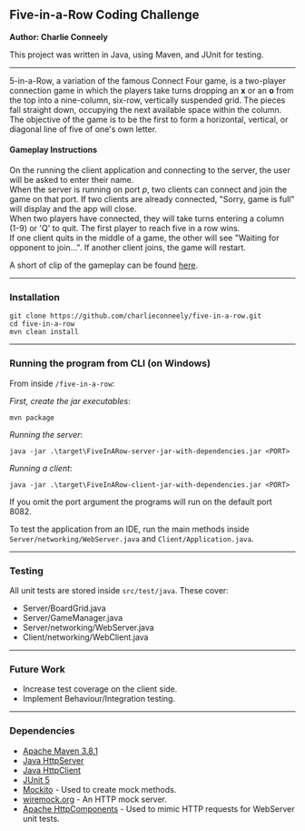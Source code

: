 ## Five-in-a-Row Coding Challenge 
**Author: Charlie Conneely** 

This project was written in Java, using Maven, and JUnit for testing. 
***

5-in-a-Row, a variation of the famous Connect Four game, is a two-player connection game
in which the players take turns dropping an **x** or an **o** from the
top into a nine-column, six-row, vertically suspended grid. The pieces fall straight down,
occupying the next available space within the column. The objective of the game is to be the
first to form a horizontal, vertical, or diagonal line of five of one's own letter.

#### Gameplay Instructions
On the running the client application and connecting to the server, the user will
be asked to enter their name. <br>
When the server is running on port _p_, two clients can connect and join the game on 
that port. If two clients are already connected, "Sorry, game is full" will display and
the app will close.<br>
When two players have connected, they will take turns entering a column (1-9) or 'Q' to quit. The 
first player to reach five in a row wins. <br>
If one client quits in the middle of a game, the other will see "Waiting for
opponent to join...". If another client joins, the game will restart. 

A short of clip of the gameplay can be found [here](https://youtu.be/OXCla1QqVjg).

***
### Installation 
```
git clone https://github.com/charlieconneely/five-in-a-row.git
cd five-in-a-row
mvn clean install 
```
***
### Running the program from CLI (on Windows)
From inside `/five-in-a-row`:

*First, create the jar executables*:
```
mvn package
```

*Running the server*:
```
java -jar .\target\FiveInARow-server-jar-with-dependencies.jar <PORT>
```

*Running a client*:
```
java -jar .\target\FiveInARow-client-jar-with-dependencies.jar <PORT>
```
If you omit the port argument the programs will run on the default
port 8082.  

To test the application from an IDE, run the main methods inside 
`Server/networking/WebServer.java` and `Client/Application.java`.
***
### Testing
All unit tests are stored inside `src/test/java`. These cover:
- Server/BoardGrid.java
- Server/GameManager.java
- Server/networking/WebServer.java
- Client/networking/WebClient.java
***
### Future Work
- Increase test coverage on the client side.
- Implement Behaviour/Integration testing. 
***
### Dependencies
- [Apache Maven 3.8.1](https://maven.apache.org/)
- [Java HttpServer](https://docs.oracle.com/javase/8/docs/jre/api/net/httpserver/spec/com/sun/net/httpserver/HttpServer.html)
- [Java HttpClient](https://docs.oracle.com/en/java/javase/11/docs/api/java.net.http/java/net/http/HttpClient.html)
- [JUnit 5](https://junit.org/junit5/)
- [Mockito](https://site.mockito.org/) - Used to create mock methods.
- [wiremock.org](http://wiremock.org/docs/) - An HTTP mock server. 
- [Apache HttpComponents](https://hc.apache.org/) - Used to mimic HTTP requests for WebServer unit tests.

